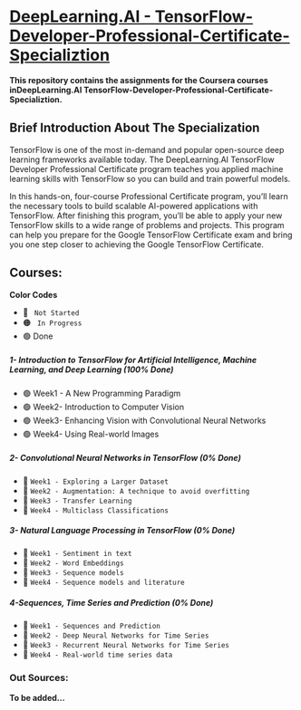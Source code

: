 # [DeepLearning.AI - TensorFlow-Developer-Professional-Certificate-Specializtion](https://www.coursera.org/professional-certificates/tensorflow-in-practice)
**This repository contains the assignments for the Coursera courses inDeepLearning.AI TensorFlow-Developer-Professional-Certificate-Specializtion.**
## Brief Introduction About The Specialization 

TensorFlow is one of the most in-demand and popular open-source deep learning frameworks available today. The DeepLearning.AI TensorFlow Developer Professional Certificate program teaches you applied machine learning skills with TensorFlow so you can build and train powerful models. 

In this hands-on, four-course Professional Certificate program, you’ll learn the necessary tools to build scalable AI-powered applications with TensorFlow. After finishing this program, you’ll be able to apply your new TensorFlow skills to a wide range of problems and projects. This program can help you prepare for the Google TensorFlow Certificate exam and bring you one step closer to achieving the Google TensorFlow Certificate.

## Courses:
**Color Codes**
- 🔴 ` Not Started`
- 🟠 ` In Progress`
- 🟢 Done

##### 1- Introduction to TensorFlow for Artificial Intelligence, Machine Learning, and Deep Learning (100% Done)
   - 🟢 Week1 - A New Programming Paradigm </font>
   - 🟢 Week2- Introduction to Computer Vision </font>
   - 🟢 Week3- Enhancing Vision with Convolutional Neural Networks </font>
   - 🟢 Week4- Using Real-world Images </font>

##### 2- Convolutional Neural Networks in TensorFlow (0% Done)
   - 🔴 ` Week1 - Exploring a Larger Dataset `
   - 🔴 ` Week2 - Augmentation: A technique to avoid overfitting `
   - 🔴 ` Week3 - Transfer Learning `
   - 🔴 ` Week4 - Multiclass Classifications `

##### 3- Natural Language Processing in TensorFlow (0% Done)
   - 🔴 ` Week1 - Sentiment in text `
   - 🔴 ` Week2 - Word Embeddings `
   - 🔴 ` Week3 - Sequence models `
   - 🔴 ` Week4 - Sequence models and literature `

##### 4-Sequences, Time Series and Prediction (0% Done)
   - 🔴 ` Week1 - Sequences and Prediction `
   - 🔴 ` Week2 - Deep Neural Networks for Time Series `
   - 🔴 ` Week3 - Recurrent Neural Networks for Time Series `
   - 🔴 ` Week4 - Real-world time series data `

### Out Sources:
   **To be added...**
